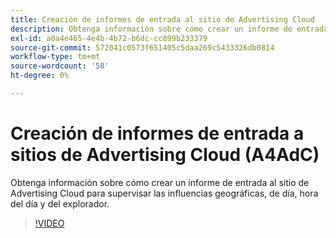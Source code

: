 ```yaml
---
title: Creación de informes de entrada al sitio de Advertising Cloud
description: Obtenga información sobre cómo crear un informe de entrada al sitio de Advertising Cloud para supervisar las influencias geográficas, de día, hora del día y del explorador.
exl-id: a0a4e465-4e4b-4b72-b6dc-cc899b233379
source-git-commit: 572041c0573f651405c5daa269c5433326db0814
workflow-type: tm+mt
source-wordcount: '58'
ht-degree: 0%

---
```


# Creación de informes de entrada a sitios de Advertising Cloud (A4AdC)

Obtenga información sobre cómo crear un informe de entrada al sitio de Advertising Cloud para supervisar las influencias geográficas, de día, hora del día y del explorador.

>[!VIDEO](https://video.tv.adobe.com/v/33921)
